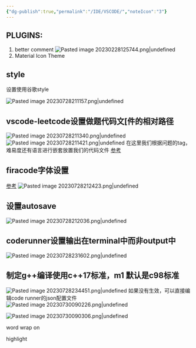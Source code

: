 ```yaml
---
{"dg-publish":true,"permalink":"/IDE/VSCODE/","noteIcon":"3"}
---
```



## PLUGINS:
1. better comment
![Pasted image 20230228125744.png|undefined](/img/user/IDE/Pasted%20image%2020230228125744.png)
2. Material Icon Theme 

## style
设置使用谷歌style

![Pasted image 20230728211157.png|undefined](/img/user/pics/Pasted%20image%2020230728211157.png)

## vscode-leetcode设置做题代码文[件的相对路径
![Pasted image 20230728211340.png|undefined](/img/user/pics/Pasted%20image%2020230728211340.png)
![Pasted image 20230728211421.png|undefined](/img/user/pics/Pasted%20image%2020230728211421.png)
在这里我们根据问题的tag，难易度还有语言进行嵌套放置我们的代码文件
[参考](https://github.com/LeetCode-OpenSource/vscode-leetcode/wiki/Customize-the-Relative-Folder-and-the-File-Name-of-the-Problem-File)

## firacode字体设置
[参考](https://github.com/tonsky/FiraCode/wiki/Installing)
![Pasted image 20230728212423.png|undefined](/img/user/pics/Pasted%20image%2020230728212423.png)
## 设置autosave
![Pasted image 20230728212036.png|undefined](/img/user/pics/Pasted%20image%2020230728212036.png)
## coderunner设置输出在terminal中而非output中
![Pasted image 20230728231602.png|undefined](/img/user/pics/Pasted%20image%2020230728231602.png)

## 制定g++编译使用c++17标准，m1 默认是c98标准
![Pasted image 20230728234451.png|undefined](/img/user/pics/Pasted%20image%2020230728234451.png)
如果没有生效，可以直接编辑code runner的json配置文件
![Pasted image 20230730090226.png|undefined](/img/user/pics/Pasted%20image%2020230730090226.png)

![Pasted image 20230730090306.png|undefined](/img/user/pics/Pasted%20image%2020230730090306.png)

word wrap on

highlight